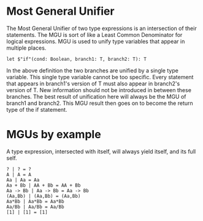 # Most General Unifier

The Most General Unifier of two type expressions is an intersection of their statements.
The MGU is sort of like a Least Common Denominator for logical expressions.
MGU is used to unify type variables that appear in multiple places.

```lsts
let $"if"(cond: Boolean, branch1: T, branch2: T): T
```

In the above definition the two branches are unified by a single type variable.
This single type variable cannot be too specific.
Every statement that appears in branch1's version of T must also appear in branch2's version of T.
New information should not be introduced in between these branches.
The best result of unification here will always be the MGU of branch1 and branch2.
This MGU result then goes on to become the return type of the if statement.

# MGUs by example

A type expression, intersected with itself, will always yield itself, and its full self.

```lsts
? | ? = ?
A | A = A
Aa | Aa = Aa
Aa + Bb | AA + Bb = AA + Bb
Aa -> Bb | Aa -> Bb = Aa -> Bb
(Aa,Bb) | (Aa,Bb) = (Aa,Bb)
Aa*Bb | Aa*Bb = Aa*Bb
Aa/Bb | Aa/Bb = Aa/Bb
[1] | [1] = [1]
```
